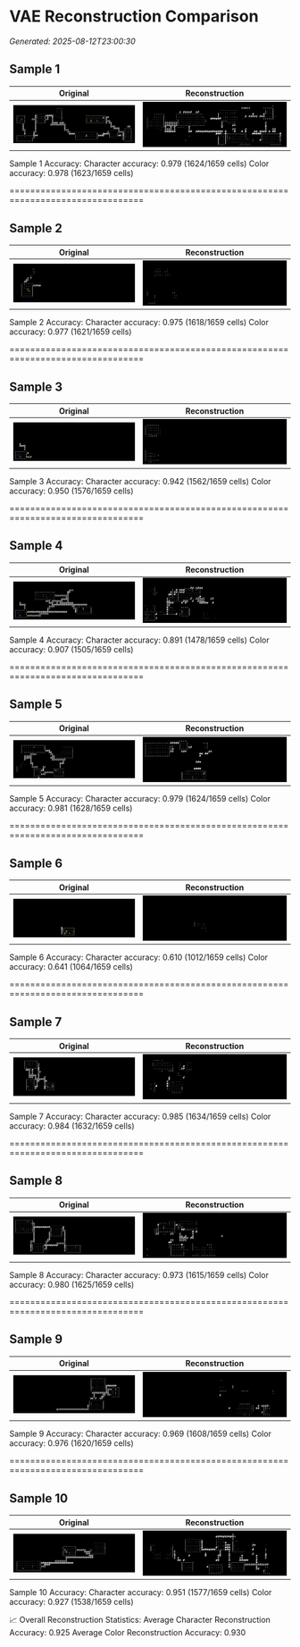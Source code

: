 # VAE Reconstruction Comparison

_Generated: 2025-08-12T23:00:30_

## Sample 1

| Original | Reconstruction |
|---|---|
| ![orig 0](images/sample_000_orig.png) | ![recon 0](images/sample_000_recon.png) |


 Sample 1 Accuracy:   Character accuracy: 0.979 (1624/1659 cells)
   Color accuracy: 0.978 (1623/1659 cells)

================================================================================
## Sample 2

| Original | Reconstruction |
|---|---|
| ![orig 1](images/sample_001_orig.png) | ![recon 1](images/sample_001_recon.png) |


 Sample 2 Accuracy:   Character accuracy: 0.975 (1618/1659 cells)
   Color accuracy: 0.977 (1621/1659 cells)

================================================================================
## Sample 3

| Original | Reconstruction |
|---|---|
| ![orig 2](images/sample_002_orig.png) | ![recon 2](images/sample_002_recon.png) |


 Sample 3 Accuracy:   Character accuracy: 0.942 (1562/1659 cells)
   Color accuracy: 0.950 (1576/1659 cells)

================================================================================
## Sample 4

| Original | Reconstruction |
|---|---|
| ![orig 3](images/sample_003_orig.png) | ![recon 3](images/sample_003_recon.png) |


 Sample 4 Accuracy:   Character accuracy: 0.891 (1478/1659 cells)
   Color accuracy: 0.907 (1505/1659 cells)

================================================================================
## Sample 5

| Original | Reconstruction |
|---|---|
| ![orig 4](images/sample_004_orig.png) | ![recon 4](images/sample_004_recon.png) |


 Sample 5 Accuracy:   Character accuracy: 0.979 (1624/1659 cells)
   Color accuracy: 0.981 (1628/1659 cells)

================================================================================
## Sample 6

| Original | Reconstruction |
|---|---|
| ![orig 5](images/sample_005_orig.png) | ![recon 5](images/sample_005_recon.png) |


 Sample 6 Accuracy:   Character accuracy: 0.610 (1012/1659 cells)
   Color accuracy: 0.641 (1064/1659 cells)

================================================================================
## Sample 7

| Original | Reconstruction |
|---|---|
| ![orig 6](images/sample_006_orig.png) | ![recon 6](images/sample_006_recon.png) |


 Sample 7 Accuracy:   Character accuracy: 0.985 (1634/1659 cells)
   Color accuracy: 0.984 (1632/1659 cells)

================================================================================
## Sample 8

| Original | Reconstruction |
|---|---|
| ![orig 7](images/sample_007_orig.png) | ![recon 7](images/sample_007_recon.png) |


 Sample 8 Accuracy:   Character accuracy: 0.973 (1615/1659 cells)
   Color accuracy: 0.980 (1625/1659 cells)

================================================================================
## Sample 9

| Original | Reconstruction |
|---|---|
| ![orig 8](images/sample_008_orig.png) | ![recon 8](images/sample_008_recon.png) |


 Sample 9 Accuracy:   Character accuracy: 0.969 (1608/1659 cells)
   Color accuracy: 0.976 (1620/1659 cells)

================================================================================
## Sample 10

| Original | Reconstruction |
|---|---|
| ![orig 9](images/sample_009_orig.png) | ![recon 9](images/sample_009_recon.png) |


 Sample 10 Accuracy:   Character accuracy: 0.951 (1577/1659 cells)
   Color accuracy: 0.927 (1538/1659 cells)

📈 Overall Reconstruction Statistics:   Average Character Reconstruction Accuracy: 0.925
   Average Color Reconstruction Accuracy: 0.930
